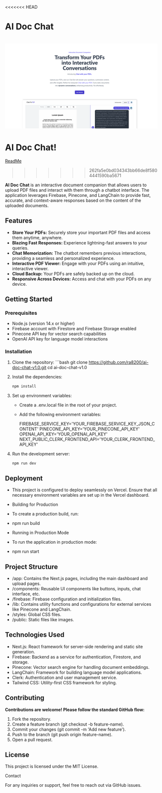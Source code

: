 <<<<<<< HEAD
# AI Doc Chat
![alt text](public/ReadMe.png)
=======
# AI Doc Chat!

[ReadMe](https://github.com/user-attachments/assets/b701939b-c663-41be-ac88-ed6ef085823a)
>>>>>>> 262fa5e0bd034343bb66de8f5804441590ba5671


**AI Doc Chat** is an interactive document companion that allows users to upload PDF files and interact with them through a chatbot interface. The application leverages Firebase, Pinecone, and LangChain to provide fast, accurate, and context-aware responses based on the content of the uploaded documents.

## Features

- **Store Your PDFs:** Securely store your important PDF files and access them anytime, anywhere.
- **Blazing Fast Responses:** Experience lightning-fast answers to your queries.
- **Chat Memorization:** The chatbot remembers previous interactions, providing a seamless and personalized experience.
- **Interactive PDF Viewer:** Engage with your PDFs using an intuitive, interactive viewer.
- **Cloud Backup:** Your PDFs are safely backed up on the cloud.
- **Responsive Across Devices:** Access and chat with your PDFs on any device.

## Getting Started

### Prerequisites

- Node.js (version 14.x or higher)
- Firebase account with Firestore and Firebase Storage enabled
- Pinecone API key for vector search capabilities
- OpenAI API key for language model interactions

### Installation

1. Clone the repository:
        ```bash
    git clone https://github.com/ra8200/ai-doc-chat-v1.0.git
    cd ai-doc-chat-v1.0

2. Install the dependencies:
    ```bash
    npm install

3. Set up environment variables:

    - Create a .env.local file in the root of your project.

    - Add the following environment variables:

        FIREBASE_SERVICE_KEY='YOUR_FIREBASE_SERVICE_KEY_JSON_CONTENT'
        PINECONE_API_KEY='YOUR_PINECONE_API_KEY'
        OPENAI_API_KEY='YOUR_OPENAI_API_KEY'
        NEXT_PUBLIC_CLERK_FRONTEND_API='YOUR_CLERK_FRONTEND_API_KEY'

4. Run the development server:
    ```bash
    npm run dev

## Deployment

- This project is configured to deploy seamlessly on Vercel. Ensure that all necessary environment variables are set up in the Vercel dashboard.

- Building for Production

- To create a production build, run:

- npm run build

- Running in Production Mode

- To run the application in production mode:

- npm run start

## Project Structure

- /app: Contains the Next.js pages, including the main dashboard and upload pages.
- /components: Reusable UI components like buttons, inputs, chat interface, etc.
- /firebase: Firebase configuration and initialization files.
- /lib: Contains utility functions and configurations for external services like Pinecone and LangChain.
- /styles: Global CSS files.
- /public: Static files like images.

## Technologies Used

- Next.js: React framework for server-side rendering and static site generation.
- Firebase: Backend as a service for authentication, Firestore, and storage.
- Pinecone: Vector search engine for handling document embeddings.
- LangChain: Framework for building language model applications.
- Clerk: Authentication and user management service.
- Tailwind CSS: Utility-first CSS framework for styling.

## Contributing

**Contributions are welcome! Please follow the standard GitHub flow:**

1. Fork the repository.
2. Create a feature branch (git checkout -b feature-name).
3. Commit your changes (git commit -m 'Add new feature').
4. Push to the branch (git push origin feature-name).
5. Open a pull request.

## License

This project is licensed under the MIT License.

Contact

For any inquiries or support, feel free to reach out via GitHub issues.
